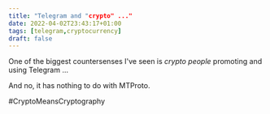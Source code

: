 ```yaml
---
title: "Telegram and "crypto" ..."
date: 2022-04-02T23:43:17+01:00
tags: [telegram,cryptocurrency]
draft: false
---
```


One of the biggest countersenses I've seen is *crypto people* promoting and using Telegram ...

And no, it has nothing to do with MTProto.

#CryptoMeansCryptography
